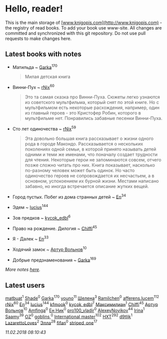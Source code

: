 # Hello, reader!
This is the main storage of [www.knigopis.com](http://www.knigopis.com) - the registry of read books.
To add your book use www-site. All changes are committed and synchronized with this git repository.
Do not use pull requests to make changes here.


## Latest books with notes
* Матильда ~ [Garka](users/115/115753719718250012620-google)<sup>170</sup>
    > Милая детская книга

* Винни-Пух ~ [rNix](users/115/115622071-twitter)<sup>60</sup>
    > Это та самая сказка про Винни-Пуха. Сюжеты легко узнаются из советского мультфильма, который снят по этой книге. Но с мультфильмом есть некоторые расхождения, например, один из главный героев - это Кристофер Робин, которого в мультфильме нет. Понравились забавные песенки Винни-Пуха.

* Сто лет одиночества ~ [rNix](users/115/115622071-twitter)<sup>59</sup>
    > Эта довольно большая книга рассказывает о жизни одного рода в городе Макондо. Рассказывается о нескольких поколениях одной семьи, в которой принято называть детей одними и теми же именами, что поначалу создает трудности для чтения. Некоторые герои не запоминаются совсем, отчего позже сложно читать про них. Книга показывает, насколько по-разному человек может быть одинок. Но часто одиночество героев не сопровождается их несчастьем, а в основном, успокоением их бурной жизни. Местами написано забавно, но иногда встречается описание жутких вещей.

* Город пустых. Побег из дома странных детей ~ [En](users/333/333646551-vkontakte)<sup>34</sup>

* Эдем ~ [lucius](users/838/83820536-yandex)<sup>144</sup>

* Зов предков ~ [kycok_edbl](users/264/26415789-vkontakte)<sup>6</sup>

* Право на рождение. Дилогия ~ [Chiffi](users/105/105831994080785626680-google)<sup>45</sup>

* Я - Далек ~ [En](users/333/333646551-vkontakte)<sup>33</sup>

* Ходячий замок ~ [Артур Вольнов](users/225/225880893-vkontakte)<sup>10</sup>

* Добрые предзнаменования ~ [Garka](users/115/115753719718250012620-google)<sup>169</sup>


_More notes [here](latest_books_with_notes.md)._


## Latest users
[matbuat](users/100/100824829138781301319-google)<sup>1</sup> 
[Shade](users/163/1633042570075239-facebook)<sup>0</sup> 
[Garka](users/115/115753719718250012620-google)<sup>170</sup> 
[youno](users/302/302928912-vkontakte)<sup>11</sup> 
[Шелена](users/114/114451069662205403874-google)<sup>3</sup> 
[Ramilchen](users/109/109892692512455397468-google)<sup>0</sup> 
[afferens.lucem](users/196/196071655-vkontakte)<sup>112</sup> 
[rNix](users/115/115622071-twitter)<sup>60</sup> 
[En](users/333/333646551-vkontakte)<sup>34</sup> 
[lucius](users/838/83820536-yandex)<sup>144</sup> 
[kfmook](users/212/21213748-twitter)<sup>0</sup> 
[kycok_edbl](users/264/26415789-vkontakte)<sup>7</sup> 
[Максимилиан](users/115/1157271334350949-facebook)<sup>1</sup> 
[Chiffi](users/105/105831994080785626680-google)<sup>45</sup> 
[Артур Вольнов](users/225/225880893-vkontakte)<sup>10</sup> 
[Amfinga](users/115/115647973688970974433-google)<sup>0</sup> 
[Ен Ник](users/537/537429099963399-facebook)<sup>0</sup> 
[pro100_vladir](users/226/226991612-vkontakte)<sup>0</sup> 
[AlexeyNovikov](users/170/170278332-vkontakte)<sup>44</sup> 
[Irina](users/356/356696223-vkontakte)<sup>1</sup> 
[Saamy](users/115/115226508-vkontakte)<sup>39</sup> 
[OZ](users/106/106722397177670308255-google)<sup>0</sup> 
[goblins ](users/341/341906232-vkontakte)<sup>0</sup> 
[International master](users/741/74140988-vkontakte)<sup>102</sup> 
[HXT](users/100/100002563462782-facebook)<sup>292</sup> 
[d9tlik](users/304/304258520-vkontakte)<sup>1</sup> 
[LazarettoLoves](users/765/76561197995435290-steam)<sup>2</sup> 
[Элла](users/100/1002037069862545-facebook)<sup>28</sup> 
[fifan](users/113/113396900978225140970-google)<sup>0</sup> 
[striped_one](users/249/249815548-vkontakte)<sup>17</sup> 


_11.02.2018 08:10:43_
